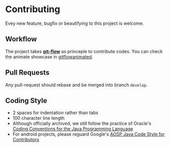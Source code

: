 # Contributing

Evey new feature, bugfix or beautifying to this project is welcome.

## Workflow

The project takes **[git-flow](https://github.com/nvie/gitflow)** as princeple to contribute codes. You can check the animate showcase in [gitflowanimated](https://github.com/vraa/gitflowanimated).

## Pull Requests

Any pull-request should rebase and be merged into branch `develop`.

## Coding Style  

* 2 spaces for indentation rather than tabs
* 100 character line length
* Although officially archived, we still follow the practice of Oracle's [Coding Conventions for the Java Programming Language](http://www.oracle.com/technetwork/java/javase/documentation/codeconvtoc-136057.html)
* For android projects, please reguard Google's [AOSP Java Code Style for Contributors](https://source.android.com/setup/contribute/code-style)
